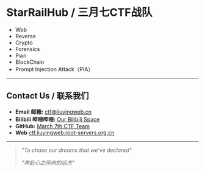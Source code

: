 # StarRailHub / 三月七CTF战队


*   Web
*   Reverse
*   Crypto
*   Forensics
*   Pwn
*   BlockChain
*   Prompt Injection Attack（PIA）


---

## Contact Us / 联系我们

- **Email 邮箱:** [ctf@liuyingweb.cn](mailto:ctf@liuyingweb.cn)
- **Bilibili 哔哩哔哩:** [Our Bilibili Space](https://space.bilibili.com/3493280457165617)
- **GitHub:** [March 7th CTF Team](https://github.com/StarRailHub) 
- **Web** [ctf.liuyingweb.root-servers.org.cn](https://ctf.liuyingweb.root-servers.org.cn)
---

> *"To chase our dreams that we’ve declared"*
>
> *"奔赴心之所向的远方"*
